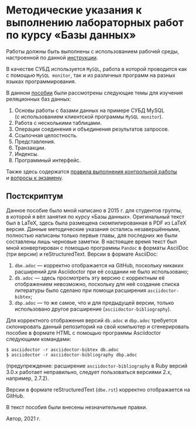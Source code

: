 # Методические указания к выполнению лабораторных работ по курсу «Базы данных»

Работы должны быть выполнены с использованием рабочей среды,
настроенной по данной [инструкции][setupenv].

[setupenv]: https://github.com/AVKorotkov/setupenv

В качестве СУБД используется `MySQL`, работа в которой проводится как
с помощью `MySQL monitor`, так и из различных программ на разных языках
программирования.

В данном [пособии](dbe.adoc) были рассмотрены следующие темы для
изучения реляционных баз данных:

1. Основы работы с базами данных на примере СУБД MySQL (с использованием
   клиентской программы `MySQL monitor`).
2. Работа с несколькими таблицами.
3. Операции соединения и объединения результатов запросов.
4. Ссылочная целостность.
5. Представления.
6. Транзакции.
7. Индексы.
8. Программный интерфейс.

Также здесь содержатся [правила выполнения контрольной работы](rules.md)
и [вопросы к экзамену](ex.md).

## Постскриптум

Данное пособие было мной написано в 2015 г. для студентов группы,
в которой я вёл занятия по курсу «Базы данных». Оригинальный текст был
в LaTeX, здесь была размещена скомпилированная в PDF из LaTeX версия.
Данные методические указания остались незавершёнными, полностью написаны
только первые главы, для последних же были составлены лишь черновые
заметки. В настоящее время текст был мной конвертирован с помощью
программы `Pandoc` в форматы AsciiDoc (три версии) и reStructuredText.
Версии в формате AsciiDoc:
1. `dbe.adoc` — корректно отображается на GitHub, поскольку никаких
   расширений для Asciidoctor при её создании не было использовано;
2. `db.adoc` — здесь просмотреть эту версию с корректным её отображением
   невозможно, поскольку для неё создание списка литературы было сделано
   при помощи расширения `asciidoctor-bibtex`;
3. `dbp.adoc` — то же самое, что и для предыдущей версии, только
использовано другое расширение (`asciidoctor-bibliography`).

Для корректного отображения версий `db.adoc` и `dbp.adoc` требуется
склонировать данный репозиторий на свой компьютер и сгенерировать
пособие в формате HTML с помощью программы Asciidoctor следующими
командами:
```text
$ asciidoctor -r asciidoctor-bibtex db.adoc
$ asciidoctor -r asciidoctor-bibliography dbp.adoc
```
(предупреждение: расширение `asciidoctor-bibliography` в Ruby версий
3.0.x работает неправильно, следует пользоваться версиями 2.x, например,
2.7.2).

Версии в формате reStructuredText (`dbe.rst`) корректно отображается на
GitHub.

В текст пособия были внесены незначительные правки.

Автор, 2021 г.
